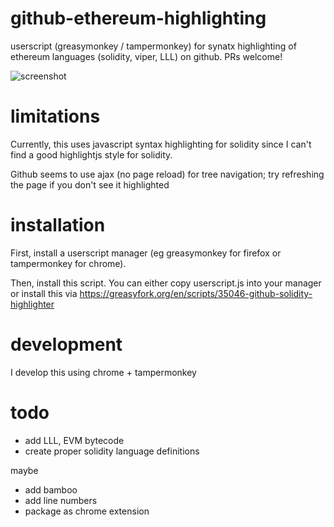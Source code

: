 # github-ethereum-highlighting

userscript (greasymonkey / tampermonkey) for synatx highlighting of ethereum languages (solidity, viper, LLL) on github. PRs welcome!

![screenshot](https://i.imgur.com/oIx2kjG.png)

# limitations

Currently, this uses javascript syntax highlighting for solidity since I can't find a good highlightjs style for solidity.

Github seems to use ajax (no page reload) for tree navigation; try refreshing the page if you don't see it highlighted

# installation

First, install a userscript manager (eg greasymonkey for firefox or tampermonkey for chrome).

Then, install this script. You can either copy userscript.js into your manager or install this via https://greasyfork.org/en/scripts/35046-github-solidity-highlighter

# development

I develop this using chrome + tampermonkey

# todo

- add LLL, EVM bytecode
- create proper solidity language definitions

maybe

- add bamboo
- add line numbers
- package as chrome extension
